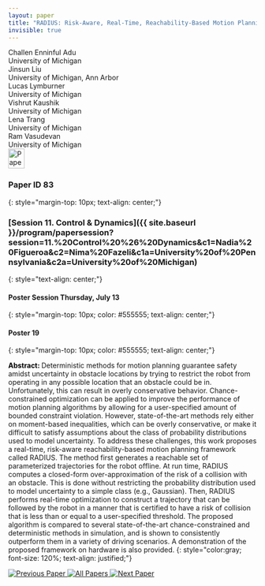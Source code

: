 ```yaml
---
layout: paper
title: "RADIUS: Risk-Aware, Real-Time, Reachability-Based Motion Planning"
invisible: true
---
```

<div class="paper-authors">
<div class="paper-author-box">
    <div class="paper-author-name">Challen Enninful Adu</div>
    <div class="paper-author-uni">University of Michigan</div>
</div>
<div class="paper-author-box">
    <div class="paper-author-name">Jinsun Liu</div>
    <div class="paper-author-uni">University of Michigan, Ann Arbor</div>
</div>
<div class="paper-author-box">
    <div class="paper-author-name">Lucas Lymburner</div>
    <div class="paper-author-uni">University of Michigan</div>
</div>
<div class="paper-author-box">
    <div class="paper-author-name">Vishrut Kaushik</div>
    <div class="paper-author-uni">University of Michigan</div>
</div>
<div class="paper-author-box">
    <div class="paper-author-name">Lena Trang</div>
    <div class="paper-author-uni">University of Michigan</div>
</div>
<div class="paper-author-box">
    <div class="paper-author-name">Ram Vasudevan</div>
    <div class="paper-author-uni">University of Michigan</div>
</div>

</div><div class="paper-pdf">
<div> <a href="http://www.roboticsproceedings.org/rss19/p083.pdf"><img src="{{ site.baseurl }}/images/paper_link.png" alt="Paper Website" width = "33"  height = "40"/></a> </div>
</div>

### Paper ID 83
{: style="margin-top: 10px; text-align: center;"}

### [Session 11. Control & Dynamics]({{ site.baseurl }}/program/papersession?session=11.%20Control%20%26%20Dynamics&c1=Nadia%20Figueroa&c2=Nima%20Fazeli&c1a=University%20of%20Pennsylvania&c2a=University%20of%20Michigan)
{: style="text-align: center;"}

#### Poster Session Thursday, July 13
{: style="margin-top: 10px; color: #555555; text-align: center;"}

#### Poster 19
{: style="margin-top: 10px; color: #555555; text-align: center;"}

<b style="color: black;">Abstract: </b>Deterministic methods for motion planning guarantee safety amidst uncertainty in obstacle locations by trying to restrict the robot from operating in any possible location that an obstacle could be in. Unfortunately, this can result in overly conservative behavior. Chance-constrained optimization can be applied to improve the performance of motion planning algorithms by allowing for a user-specified amount of bounded constraint violation. However, state-of-the-art methods rely either on moment-based inequalities, which can be overly conservative, or make it difficult to satisfy assumptions about the class of probability distributions used to model uncertainty. To address these challenges, this work proposes a real-time, risk-aware reachability-based motion planning framework called RADIUS. The method first generates a reachable set of parameterized trajectories for the robot offline. At run time, RADIUS computes a closed-form over-approximation of the risk of a collision with an obstacle. This is done without restricting the probability distribution used to model uncertainty to a simple class (e.g., Gaussian). Then, RADIUS performs real-time optimization to construct a trajectory that can be followed by the robot in a manner that is certified to have a risk of collision that is less than or equal to a user-specified threshold. The proposed algorithm is compared to several state-of-the-art chance-constrained and deterministic methods in simulation, and is shown to consistently outperform them in a variety of driving scenarios. A demonstration of the proposed framework on hardware is also provided.
{: style="color:gray; font-size: 120%; text-align: justified;"}


<div class="paper-menu">
<a href="{{ site.baseurl }}/program/papers/082/"> <img src="{{ site.baseurl }}/images/previous_paper_icon.png" alt="Previous Paper" title="Previous Paper"/> </a>
<a href="{{ site.baseurl }}/program/papers"><img src="{{ site.baseurl }}/images/overview_icon.png" alt="All Papers" title="All Papers"/> </a>
<a href="{{ site.baseurl }}/program/papers/084/"> <img src="{{ site.baseurl }}/images/next_paper_icon.png" alt="Next Paper" title="Next Paper"/> </a>

</div>
